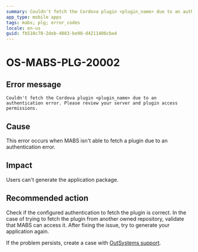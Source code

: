 ```yaml
---
summary: Couldn't fetch the Cordova plugin <plugin_name> due to an authentication error. Please review your server and plugin access permissions.
app_type: mobile apps
tags: mabs; plg; error_codes
locale: en-us
guid: fb510c78-2deb-4083-be98-d4211406cba4
---
```


# OS-MABS-PLG-20002

## Error message

`Couldn't fetch the Cordova plugin <plugin_name> due to an authentication
error. Please review your server and plugin access permissions.`

## Cause

This error occurs when MABS isn't able to fetch a plugin due to an
authentication error.

## Impact

Users can't generate the application package.

## Recommended action

Check if the configured authentication to fetch the plugin is correct. In the
case of trying to fetch the plugin from another owned repository, validate that
MABS can access it. After fixing the issue, try to generate your application
again.

If the problem persists, create a case with [OutSystems
support](https://www.outsystems.com/support/portal/open-support-case?ErrorCode=OS-MABS-PLG-20002).
